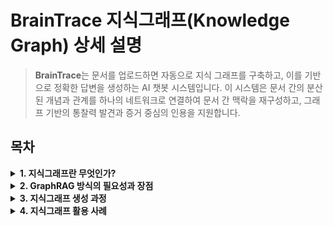 # BrainTrace 지식그래프(Knowledge Graph) 상세 설명

> **BrainTrace**는 문서를 업로드하면 자동으로 지식 그래프를 구축하고, 이를 기반으로 정확한 답변을 생성하는 AI 챗봇 시스템입니다. 이 시스템은 문서 간의 분산된 개념과 관계를 하나의 네트워크로 연결하여 문서 간 맥락을 재구성하고, 그래프 기반의 통찰력 발견과 증거 중심의 인용을 지원합니다.

## 목차

<details>
<summary><b>1. 지식그래프란 무엇인가?</b></summary>
<div markdown="1">

### 1.1 지식그래프의 정의

지식 그래프는 관련 있는 정보를 서로 연결된 그래프 형태로 표현하는 기술입니다. 데이터를 통합하고 연결해 사용자에 대한 이해를 높이며, 빠른 정보 검색과 추론을 지원합니다. 이는 개인화된 인공지능(AI)을 구현하는 핵심 기술 중 하나로, 정보를 **노드(개체)**와 **엣지(관계)**로 구조화하여 데이터 간의 관계와 맥락을 이해하고 새로운 지식을 추론하는 데 사용됩니다.

### 1.2 지식그래프의 구성 요소

#### 노드(Node)

- **정의**: 문서에서 추출된 핵심 개념이나 개체를 나타냅니다.
- **BrainT에서의 역할**: AI 모델이나 수동 청킹을 통해 텍스트에서 중요한 개념들을 노드로 추출합니다.
- **속성**: `name`(개체명), `label`(분류), `description`(설명) 등.

#### 엣지(Edge)

- **정의**: 노드 간의 의미적 관계를 나타냅니다.
- **BrainT에서의 역할**: "포함하다", "관련되다", "영향을 주다" 등의 관계를 엣지로 표현합니다.
- **속성**: `source`(시작 노드), `target`(도착 노드), `relation`(관계 유형).

#### 속성(Properties)

- **정의**: 노드와 엣지에 추가되는 메타데이터입니다.
- **BrainT에서의 역할**: `source_id`(출처 문서), `original_sentences`(원문 문장), `descriptions`(다중 설명) 등의 속성을 관리합니다.

### 1.3 지식그래프의 장점

#### 1.3.1 의미적 데이터 통합

- 다양한 출처의 데이터를 통합하고, 의미적으로 연결할 수 있습니다.
- 예: 여러 데이터베이스에서 "Apple"이라는 단어가 있을 때, 지식 그래프는 문맥에 따라 "사과"와 "애플사"를 구분할 수 있습니다.

#### 1.3.2 강력한 검색 및 질의

- 복잡한 질문에 대한 답변을 제공할 수 있습니다.
- 예: "셰익스피어의 작품 중 영화로 제작된 것은?" 같은 질문에 대해 지식 그래프는 관련된 정보를 연결하여 답변할 수 있습니다.

#### 1.3.3 추론과 발견

- 데이터를 단순히 저장하는 것뿐만 아니라, 데이터 간의 관계를 통해 새로운 지식을 추론할 수 있습니다.
- 예: 새로운 학술 논문이 추가되면, 기존 연구와의 연관성을 통해 새로운 연구 방향을 제안할 수 있습니다.

#### 1.3.4 데이터의 재사용과 상호 운용성

- 데이터 모델이 유연하고 확장 가능하여 다양한 도메인에서 쉽게 재사용될 수 있습니다.
- 예: 건강, 금융, 교육 등 여러 도메인에서 동일한 지식 그래프 구조를 사용할 수 있습니다.

</div>
</details>

<details>
<summary><b>2. GraphRAG 방식의 필요성과 장점</b></summary>
<div markdown="1">

### 2.1 기존 RAG 방식의 한계

#### 2.1.1 단순 RAG의 구조적 한계

- **청크 기반 분할**: 문서를 일정 크기의 청크로 분할하여 벡터 검색에 활용합니다.
- **벡터 유사도 의존**: 질문과 유사한 정보를 찾기 위해 벡터 검색에만 의존합니다.
- **구조적 관계 부족**: 청크 간의 구조적 관계나 전체 맥락을 충분히 반영하지 못합니다.

#### 2.1.2 기존 RAG의 문제점

- **전역 정보 연결성 부족**: 단순한 의미적 유사성에 의존하여 전반적인 정보의 연결성 파악이 어렵습니다.
- **컨텍스트 중복**: 프롬프트에 청크를 결합하는 과정에서 중복된 내용이 포함되어 컨텍스트가 불필요하게 길어집니다.
- **관계 추론 한계**: 개념 간 의미적 관계를 탐색하고 추론하는 능력이 제한적입니다.
- **복합 질의 처리 부족**: 다중 경로를 거치는 관계 추론이나 복합 조건 질의 처리에 한계가 있습니다.

### 2.2 GraphRAG 방식의 장점

#### 2.2.1 구조적 정보 활용

- **노드-엣지 구조**: 정보를 노드(개체)와 엣지(관계)로 구조화하여 의미적 관계를 명확히 표현합니다.
- **전역 맥락 파악**: 문서 청크 수준이 아닌 문서 전체와 개념 간의 구조적 연결 정보를 활용합니다.
- **개념 간 관계 탐색**: 단순 텍스트 유사도 검색을 넘어 개념 간 의미적 관계를 탐색하고 추론합니다.

#### 2.2.2 고차원적 추론 능력

- **다중 경로 추론**: 여러 경로를 거치는 관계 추론을 통해 복잡한 질문에 대한 답변을 생성합니다.
- **맥락적 개념 연결**: 관련된 개념들을 맥락적으로 연결하여 더 정확한 정보를 제공합니다.
- **복합 조건 처리**: 기존 RAG 방식으로는 한계가 있었던 복합 조건 질의 처리가 가능합니다.

#### 2.2.3 새로운 지식 발견

- **속성 기반 추론**: 각 노드가 보유한 속성(property) 정보를 통해 명시적으로 주어지지 않은 정보도 추론합니다.
- **잠재적 연결 발견**: 새로운 데이터와 기존 정보 간의 밀접한 연관성을 발견하여 새로운 지식을 제안합니다.
- **지식 확장**: 기존 RAG 방식의 한계를 극복하고 지식 추론과 발견의 새로운 가능성을 제시합니다.

### 2.3 BrainT의 GraphRAG 구현 방식

#### 2.3.1 자동 지식 추출

BrainT는 두 가지 방식으로 지식 그래프를 생성합니다:

**1. AI 모델 기반 추출 (GPT/Ollama)**

```python
# backend/routers/brain_graph.py - 실제 프로젝트 코드
async def process_text_endpoint(request_data: ProcessTextRequest):
    text = request_data.text
    source_id = request_data.source_id
    brain_id = request_data.brain_id
    model = request_data.model

    # AI 모델 선택
    if model == "gpt":
        ai_service = get_ai_service_GPT()
    elif model == "ollama":
        ai_service = get_ai_service_Ollama()

    # 텍스트에서 노드/엣지 추출
    nodes, edges = ai_service.extract_graph_components(text, source_id)

    # Neo4j에 그래프 데이터 저장
    neo4j_handler = Neo4jHandler()
    neo4j_handler.insert_nodes_and_edges(nodes, edges, brain_id)

    # 벡터 데이터베이스에 임베딩 저장
    embedding_service.update_index_and_get_embeddings(nodes, brain_id)
```

**2. 수동 청킹 기반 추출 (LDA + TF-IDF)**

```python
# backend/services/manual_chunking_sentences.py - 실제 프로젝트 코드
def extract_graph_components(text: str, source_id: str):
    # 문장 단위 분리 및 토큰화
    tokenized, sentences = split_into_tokenized_sentence(text)

    # 재귀적 청킹 (LDA 기반 주제 모델링)
    if len(text) >= 2000:
        chunks, nodes_and_edges, already_made = recurrsive_chunking(
            tokenized, source_id, 0, [], "", 0
        )
        all_nodes = nodes_and_edges["nodes"]
        all_edges = nodes_and_edges["edges"]
    else:
        chunks = [{"chunks": list(range(len(sentences))), "keyword": ""}]
        already_made = []

    # 각 청크에서 노드/엣지 추출
    for chunk in chunks:
        if len(chunk["chunks"]) <= 2:
            continue
        relevant_sentences = [sentences[idx] for idx in chunk["chunks"]]
        nodes, edges, already_made = _extract_from_chunk(
            relevant_sentences, source_id, chunk["keyword"], already_made
        )
        all_nodes += nodes
        all_edges += edges

    return all_nodes, all_edges
```

#### 2.3.2 벡터 기반 검색

```python
# backend/services/embedding_service.py - 실제 프로젝트 코드
def update_index_and_get_embeddings(nodes: List[Dict], brain_id: str):
    collection_name = get_collection_name(brain_id)

    # 여러 포맷으로 텍스트 생성
    formats = [
        "{name}는 {label}이다. {description}",
        "{name} ({label}): {description}",
        "{label}인 {name}에 대한 설명: {description}",
        "{description}"
    ]

    for node in nodes:
        for desc in node["descriptions"]:
            description = desc.get("description")
            if not description:
                continue

            for idx, fmt in enumerate(formats):
                # 텍스트 생성
                text = fmt.format(
                    name=node["name"],
                    label=node["label"],
                    description=description
                )

                # 임베딩 생성
                embedding = encode_text(text)

                # Qdrant에 저장
                client.upsert(
                    collection_name=collection_name,
                    points=[models.PointStruct(
                        id=str(uuid.uuid5(uuid.NAMESPACE_DNS, f"{source_id}_{idx}_{description}")),
                        vector=embedding,
                        payload={
                            "source_id": node["source_id"],
                            "name": node["name"],
                            "label": node["label"],
                            "description": description
                        }
                    )]
                )
```

#### 2.3.3 그래프 기반 답변 생성

```python
# backend/routers/brain_graph.py - 실제 프로젝트 코드
async def answer_endpoint(request_data: AnswerRequest):
    question = request_data.question
    brain_id = str(request_data.brain_id)
    model = request_data.model

    # 1. 벡터 검색으로 관련 노드 찾기
    similar_nodes = embedding_service.search_similar_nodes(
        question, brain_id, top_k=5
    )

    # 2. Neo4j에서 2단계 깊이 스키마 추출
    neo4j_handler = Neo4jHandler()
    graph_schema = neo4j_handler.query_schema_by_node_names(
        [node["name"] for node in similar_nodes], brain_id
    )

    # 3. AI 모델로 답변 생성
    if model == "gpt":
        ai_service = get_ai_service_GPT()
    else:
        ai_service = get_ai_service_Ollama()

    answer = ai_service.generate_answer(question, graph_schema)

    # 4. 정확도 점수 계산
    accuracy_score = compute_accuracy(similar_nodes, answer)

    return {
        "answer": answer,
        "sources": collect_source_info(similar_nodes),
        "confidence_score": accuracy_score
    }
```

</div>
</details>

<details>
<summary><b>3. 지식그래프 생성 과정</b></summary>
<div markdown="1">

### 3.1 텍스트 전처리 단계

#### 3.1.1 문서 업로드 및 텍스트 추출

- **지원 형식**: PDF, TXT, MD, DOCX 등 다양한 문서 형식
- **텍스트 정제**: 특수문자 처리, 인코딩 통일, 불필요한 공백 제거
- **메타데이터 추출**: 문서 제목, 작성자, 날짜 등 기본 정보 수집

#### 3.1.2 텍스트 청킹 (Text Chunking)

```python
def chunk_text(text: str, chunk_size: int = 1000, chunk_overlap: int = 200):
    text_splitter = RecursiveCharacterTextSplitter(
        chunk_size=chunk_size,
        chunk_overlap=chunk_overlap,
        separators=["\n\n", "\n", ".", " ", ""]
    )
    return text_splitter.split_text(text)
```

#### 3.1.3 문장 단위 분리

```python
def split_into_sentences(text: str):
    sentences = re.split(r'(?<=[.!?])\s+', text.strip())
    return [{"tokens": extract_noun_phrases(sentence), "index": idx}
            for idx, sentence in enumerate(sentences)]
```

### 3.2 AI 모델 기반 지식 추출

#### 3.2.1 프롬프트 생성

BrainT는 AI 모델에게 구조화된 프롬프트를 제공하여 일관된 결과를 얻습니다:

```python
# backend/services/ollama_service.py - 실제 프로젝트 코드
def _extract_from_chunk(self, chunk: str, source_id: str):
    prompt = (
        "다음 텍스트를 분석해서 노드와 엣지 정보를 추출해줘. "
        "노드는 { \"label\": string, \"name\": string, \"description\": string } 형식의 객체 배열, "
        "엣지는 { \"source\": string, \"target\": string, \"relation\": string } 형식의 객체 배열로 출력해줘. "
        "여기서 source와 target은 노드의 name을 참조해야 하고, source_id는 사용하면 안 돼. "
        "출력 결과는 반드시 아래 JSON 형식을 준수해야 해:\n"
        "{\n"
        '  "nodes": [ ... ],\n'
        '  "edges": [ ... ]\n'
        "}\n"
        "문장에 있는 모든 개념을 노드로 만들어줘"
        "각 노드의 description은 해당 노드를 간단히 설명하는 문장이어야 해. "
        "만약 텍스트 내에 하나의 긴 description에 여러 개념이 섞여 있다면, 반드시 개념 단위로 나누어 여러 노드를 생성해줘. "
        "description은 하나의 개념에 대한 설명만 들어가야 해"
        "노드의 label과 name은 한글로 표현하고, 불필요한 내용이나 텍스트에 없는 정보는 추가하지 말아줘. "
        "노드와 엣지 정보가 추출되지 않으면 빈 배열을 출력해줘.\n\n"
        "json 형식 외에는 출력 금지"
        f"텍스트: {chunk}"
    )

    resp = chat(
        model=self.model_name,
        messages=[
            {"role": "system", "content": "당신은 노드/엣지 추출 전문가입니다."},
            {"role": "user", "content": prompt}
        ],
        stream=False
    )
    content = resp["message"]["content"]
    data = json.loads(content)
```

#### 3.2.2 노드/엣지 추출

```python
# backend/services/ollama_service.py - 실제 프로젝트 코드
def extract_graph_components(self, text: str, source_id: str):
    all_nodes, all_edges = [], []
    chunks = chunk_text(text) if len(text) >= 2000 else [text]
    logging.info(f"총 {len(chunks)}개 청크로 분할")

    for idx, chunk in enumerate(chunks, 1):
        logging.info(f"청크 {idx}/{len(chunks)} 처리")
        nodes, edges = self._extract_from_chunk(chunk, source_id)
        all_nodes.extend(nodes)
        all_edges.extend(edges)

    return (
        self._remove_duplicate_nodes(all_nodes),
        self._remove_duplicate_edges(all_edges)
    )
```

#### 3.2.3 검증 및 후처리

```python
# backend/services/ollama_service.py - 실제 프로젝트 코드
def _extract_from_chunk(self, chunk: str, source_id: str):
    # ... AI 모델 호출 ...

    # 노드 검증
    valid_nodes = []
    for node in data.get("nodes", []):
        if not all(k in node for k in ("label", "name")):
            logging.warning("잘못된 노드: %s", node)
            continue
        node.setdefault("descriptions", [])
        node["source_id"] = source_id
        if desc := node.pop("description", None):
            node["descriptions"].append({"description": desc, "source_id": source_id})
        valid_nodes.append(node)

    # 엣지 검증
    node_names = {n["name"] for n in valid_nodes}
    valid_edges = []
    for edge in data.get("edges", []):
        if all(k in edge for k in ("source", "target", "relation")):
            if edge["source"] in node_names and edge["target"] in node_names:
                valid_edges.append(edge)
            else:
                logging.warning("잘못된 엣지 참조: %s", edge)
        else:
            logging.warning("스키마 누락 엣지: %s", edge)
```

### 3.3 원문 매칭 및 임베딩 생성

#### 3.3.1 코사인 유사도 계산

```python
# backend/services/ollama_service.py - 실제 프로젝트 코드
def _match_original_sentences(self, node: Dict, sentences: List[str]):
    # 노드 설명 임베딩 생성
    desc_embedding = encode_text(node["description"])

    # 모든 문장 임베딩 생성
    sentence_embeddings = [encode_text(s) for s in sentences]

    # 코사인 유사도 계산
    similarities = cosine_similarity(sentence_embeddings, [desc_embedding])

    # threshold 이상인 문장들 선택
    matched_sentences = []
    for i, score in enumerate(similarities.flatten()):
        if score >= 0.8:  # threshold
            matched_sentences.append({
                "original_sentence": sentences[i],
                "source_id": node["source_id"],
                "score": round(float(score), 4)
            })

    return matched_sentences
```

#### 3.3.2 원문 문장 매칭

```python
# backend/services/ollama_service.py - 실제 프로젝트 코드
def _extract_from_chunk(self, chunk: str, source_id: str):
    # ... 노드/엣지 추출 ...

    # 원문 문장 매칭
    sentences = manual_chunking(chunk)
    for node in valid_nodes:
        if node["descriptions"]:
            matched_sentences = self._match_original_sentences(node, sentences)
            node["original_sentences"] = matched_sentences
        else:
            node["original_sentences"] = []
```

### 3.4 데이터베이스 저장

#### 3.4.1 Neo4j 그래프 데이터베이스 저장

```python
# backend/neo4j_db/Neo4jHandler.py - 실제 프로젝트 코드
def insert_nodes_and_edges(self, nodes, edges, brain_id):
    def _insert(tx, nodes, edges, brain_id):
        # 노드 저장
        for node in nodes:
            # descriptions를 JSON 문자열로 변환
            new_descriptions = []
            for desc in node.get("descriptions", []):
                if isinstance(desc, dict):
                    new_descriptions.append(json.dumps(desc, ensure_ascii=False))

            # original_sentences를 JSON 문자열로 변환
            new_originals = []
            for orig in node.get("original_sentences", []):
                if isinstance(orig, dict):
                    new_originals.append(json.dumps(orig, ensure_ascii=False))

            tx.run("
                MERGE (n:Node {name: $name, brain_id: $brain_id})
                ON CREATE SET
                    n.label = $label,
                    n.brain_id = $brain_id,
                    n.descriptions = $new_descriptions,
                    n.original_sentences = $new_originals
                ON MATCH SET
                    n.label = $label,
                    n.brain_id = $brain_id,
                    n.descriptions = CASE
                        WHEN n.descriptions IS NULL THEN $new_descriptions
                        ELSE n.descriptions + [item IN $new_descriptions WHERE NOT item IN n.descriptions]
                    END,
                    n.original_sentences = CASE
                        WHEN n.original_sentences IS NULL THEN $new_originals
                        ELSE n.original_sentences + [item IN $new_originals WHERE NOT item IN n.original_sentences]
                    END
            ", name=node["name"], label=node["label"],
                 new_descriptions=new_descriptions,
                 new_originals=new_originals,
                 brain_id=brain_id)

        # 엣지 저장
        for edge in edges:
            tx.run("
                MATCH (a:Node {name: $source, brain_id: $brain_id})
                MATCH (b:Node {name: $target, brain_id: $brain_id})
                MERGE (a)-[r:REL {relation: $relation, brain_id: $brain_id}]->(b)
            ", source=edge["source"], target=edge["target"],
                 relation=edge["relation"], brain_id=brain_id)

    with self.driver.session() as session:
        session.execute_write(_insert, nodes, edges, brain_id)
```

#### 3.4.2 Qdrant 벡터 데이터베이스 저장

```python
# backend/services/embedding_service.py - 실제 프로젝트 코드
def update_index_and_get_embeddings(nodes: List[Dict], brain_id: str):
    collection_name = get_collection_name(brain_id)

    # 여러 포맷으로 텍스트 생성
    formats = [
        "{name}는 {label}이다. {description}",
        "{name} ({label}): {description}",
        "{label}인 {name}에 대한 설명: {description}",
        "{description}"
    ]

    for node in nodes:
        for desc in node["descriptions"]:
            description = desc.get("description")
            if not description:
                continue

            for idx, fmt in enumerate(formats):
                # 텍스트 생성
                text = fmt.format(
                    name=node["name"],
                    label=node["label"],
                    description=description
                )

                # 임베딩 생성
                embedding = encode_text(text)

                # 고유 point_id 생성
                pid = str(uuid.uuid5(uuid.NAMESPACE_DNS, f"{source_id}_{idx}_{description}"))

                # Qdrant에 저장
                client.upsert(
                    collection_name=collection_name,
                    points=[models.PointStruct(
                        id=pid,
                        vector=embedding,
                        payload={
                            "source_id": node["source_id"],
                            "name": node["name"],
                            "label": node["label"],
                            "description": description,
                            "point_id": pid
                        }
                    )]
                )
```

</div>
</details>

<details>
<summary><b>4. 지식그래프 활용 사례</b></summary>
<div markdown="1">

### 4.1 질의응답 시스템

#### 4.1.1 의미적 검색

BrainT는 벡터 기반 검색을 통해 사용자 질문과 관련된 노드들을 찾습니다:

```python
# backend/routers/brain_graph.py - 실제 프로젝트 코드
async def answer_endpoint(request_data: AnswerRequest):
    question = request_data.question
    brain_id = str(request_data.brain_id)
    model = request_data.model

    # 1. 벡터 검색으로 관련 노드 찾기
    similar_nodes = embedding_service.search_similar_nodes(
        question, brain_id, top_k=5
    )

    # 2. Neo4j에서 2단계 깊이 스키마 추출
    neo4j_handler = Neo4jHandler()
    graph_schema = neo4j_handler.query_schema_by_node_names(
        [node["name"] for node in similar_nodes], brain_id
    )

    # 3. AI 모델로 답변 생성
    if model == "gpt":
        ai_service = get_ai_service_GPT()
    else:
        ai_service = get_ai_service_Ollama()

    answer = ai_service.generate_answer(question, graph_schema)

    # 4. 정확도 점수 계산
    accuracy_score = compute_accuracy(similar_nodes, answer)

    return {
        "answer": answer,
        "sources": collect_source_info(similar_nodes),
        "confidence_score": accuracy_score
    }
```

#### 4.1.2 답변 생성 과정

```python
# backend/services/ollama_service.py - 실제 프로젝트 코드
def generate_answer(self, question: str, graph_schema: Dict):
    # 그래프 스키마를 컨텍스트로 변환
    context = self._build_context_from_schema(graph_schema)

    # 프롬프트 생성
    prompt = f"""
    다음 정보를 바탕으로 질문에 답변해주세요.

    컨텍스트:
    {context}

    질문: {question}

    답변은 다음 형식으로 제공해주세요:
    1. 질문에 대한 직접적인 답변
    2. 답변의 근거가 되는 정보들
    3. 참고할 수 있는 추가 정보들
    """

    # AI 모델로 답변 생성
    resp = chat(
        model=self.model_name,
        messages=[
            {"role": "system", "content": "당신은 지식 그래프 기반 답변 생성 전문가입니다."},
            {"role": "user", "content": prompt}
        ],
        stream=False
    )

    return resp["message"]["content"]

def _build_context_from_schema(self, graph_schema: Dict) -> str:
    context_parts = []

    # 노드 정보 추가
    if "nodes" in graph_schema:
        for node in graph_schema["nodes"]:
            context_parts.append(f"- {node['name']} ({node['label']}): {node.get('description', '')}")

    # 관계 정보 추가
    if "relationships" in graph_schema:
        for rel in graph_schema["relationships"]:
            context_parts.append(f"- {rel['source']} {rel['relation']} {rel['target']}")

    return "\n".join(context_parts)
```

#### 4.1.3 정확도 계산

```python
# backend/services/accuracy_service.py - 실제 프로젝트 코드
def compute_accuracy(
    answer: str,
    referenced_nodes: List[str],
    brain_id: str,
    Q: float,  # Retrieval Quality
    raw_schema_text: str,
    w_Q: float = 0.2,  # Retrieval Quality 가중치
    w_S: float = 0.7,  # Semantic Similarity 가중치
    w_C: float = 0.1   # Coverage 가중치
) -> float:
    """
    답변의 정확도를 계산합니다.

    Args:
        answer: LLM이 생성한 답변 텍스트
        referenced_nodes: 참조된 노드 이름 리스트
        brain_id: 브레인 ID
        Q: 이미 계산된 Retrieval Quality
        raw_schema_text: 스키마 텍스트
        w_Q, w_S, w_C: 각 지표의 가중치

    Returns:
        가중합 정확도 = w_Q*Q + w_S*S + w_C*C
    """
    # S (Semantic Similarity) 계산
    answer_clean = answer.split("[참고된 노드 목록]")[0].strip()
    node_names = sorted(set(referenced_nodes))

    # Neo4j에서 노드 설명 조회
    neo4j_handler = Neo4jHandler()
    context_sentences = []
    for name in node_names:
        entries = neo4j_handler.get_node_descriptions(name, brain_id)
        for entry in entries:
            desc = entry.get("description")
            if desc:
                context_sentences.append(f"{name} : {desc}")

    # 컨텍스트 텍스트 생성 및 임베딩
    context_text = "\n".join(context_sentences)
    if not context_text:
        S = 0.0
    else:
        answer_vec = encode(answer_clean)
        context_vec = encode(context_text)
        sim = cosine_similarity(
            np.array(answer_vec).reshape(1, -1),
            np.array(context_vec).reshape(1, -1)
        )[0][0]
        S = round(float(sim), 4)

    # C (Coverage) 계산
    provided_names = set()
    for segment in raw_schema_text.split("->"):
        segment = segment.strip()
        if "(" not in segment:
            continue
        before_paren = segment.split("(", 1)[0].strip()
        if "-" in before_paren:
            name = before_paren.split("-", 1)[1].strip()
        else:
            name = before_paren.strip()
        name = name.replace(" ", "")
        provided_names.add(name)

    ref_names = {n.replace(" ", "") for n in referenced_nodes if isinstance(n, str)}
    C = len(ref_names & provided_names) / len(provided_names) if provided_names else 0.0

    # 최종 정확도 계산
    Acc = w_Q * Q + w_S * S + w_C * C
    return round(Acc, 3)
```

### 4.2 시각화 및 탐색

#### 4.2.1 3D 그래프 시각화

- **노드 표현**: 각 노드를 3D 공간의 점으로 표현
- **엣지 표현**: 노드 간의 관계를 선으로 표현
- **인터랙션**: 마우스로 노드를 드래그하여 위치 조정 가능

#### 4.2.2 하이라이팅 기능

- **검색 결과 하이라이팅**: 검색된 노드들을 특별한 색상으로 표시
- **관계 하이라이팅**: 선택된 노드와 연결된 엣지들을 강조 표시
- **경로 하이라이팅**: 두 노드 간의 최단 경로를 시각적으로 표시

### 4.3 지식 분석 및 통찰

#### 4.3.1 중심성 분석

BrainT는 Neo4j의 그래프 알고리즘을 활용하여 노드의 중요도를 분석합니다:

```python
# backend/neo4j_db/Neo4jHandler.py - 실제 프로젝트 코드
def analyze_centrality(self, brain_id: str):
    centrality_query = """
    MATCH (n:Node {brain_id: $brain_id})
    WITH n
    CALL gds.pageRank.stream('graph')
    YIELD nodeId, score
    WHERE gds.util.asNode(nodeId) = n
    RETURN n.name as node_name, score as pagerank
    ORDER BY pagerank DESC
    LIMIT 10
    """

    with self.driver.session() as session:
        result = session.run(centrality_query, brain_id=brain_id)
        return [record.data() for record in result]

def get_most_connected_nodes(self, brain_id: str, limit: int = 10):
    query = """
    MATCH (n:Node {brain_id: $brain_id})-[r:RELATES_TO]-(other)
    RETURN n.name as node_name, count(r) as connection_count
    ORDER BY connection_count DESC
    LIMIT $limit
    """

    with self.driver.session() as session:
        result = session.run(query, brain_id=brain_id, limit=limit)
        return [record.data() for record in result]
```

#### 4.3.2 커뮤니티 탐지

```python
# backend/neo4j_db/Neo4jHandler.py - 실제 프로젝트 코드
def detect_communities(self, brain_id: str):
    # Louvain 알고리즘을 사용한 커뮤니티 탐지
    community_query = """
    CALL gds.louvain.stream('graph')
    YIELD nodeId, communityId
    MATCH (n:Node {brain_id: $brain_id})
    WHERE gds.util.asNode(nodeId) = n
    RETURN n.name as node_name, communityId
    ORDER BY communityId, node_name
    """

    with self.driver.session() as session:
        result = session.run(community_query, brain_id=brain_id)
        communities = defaultdict(list)
        for record in result:
            communities[record["communityId"]].append(record["node_name"])
        return dict(communities)
```

#### 4.3.3 지식 밀도 분석

```python
# backend/routers/brain_graph.py - 실제 프로젝트 코드
async def get_source_data_metrics(brain_id: str):
    """브레인의 소스별 데이터 메트릭 조회"""
    try:
        sqlite_handler = SQLiteHandler()
        neo4j_handler = Neo4jHandler()

        # 소스별 텍스트 양 계산
        source_metrics = {}
        sources = sqlite_handler.get_all_sources_by_brain_id(brain_id)

        for source in sources:
            source_id = source["source_id"]
            text_content = sqlite_handler.get_source_content(source_id, brain_id)

            # 텍스트 길이 계산
            text_length = len(text_content) if text_content else 0

            # 노드 개수 계산
            nodes = neo4j_handler.get_nodes_by_source_id(source_id, brain_id)
            node_count = len(nodes) if nodes else 0

            # 엣지 개수 계산
            edges = neo4j_handler.get_edges_by_source_id(source_id, brain_id)
            edge_count = len(edges) if edges else 0

            source_metrics[source_id] = {
                "title": source["title"],
                "text_length": text_length,
                "node_count": node_count,
                "edge_count": edge_count,
                "knowledge_density": node_count / max(text_length, 1) * 1000  # 1000자당 노드 수
            }

        return source_metrics

    except Exception as e:
        logging.error(f"소스 데이터 메트릭 조회 오류: {str(e)}")
        raise HTTPException(status_code=500, detail="소스 데이터 메트릭 조회 중 오류가 발생했습니다.")
```

### 4.4 지식 확장 및 연결

#### 4.4.1 새로운 문서 통합

- **기존 노드와의 매칭**: 새로운 문서의 노드들을 기존 노드와 매칭
- **새로운 노드 추가**: 매칭되지 않은 노드들을 새로운 노드로 추가
- **관계 업데이트**: 기존 노드와 새로운 노드 간의 관계 생성

#### 4.4.2 외부 지식 연결

- **위키피디아 연동**: 노드와 위키피디아 페이지 연결
- **학술 데이터베이스 연동**: 연구 논문과 학술 데이터베이스 연결
- **뉴스 데이터 연동**: 실시간 뉴스 데이터와 연결

</div>
</details>
